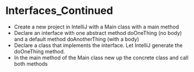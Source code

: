# Interfaces_Continued

- Create a new project in IntelliJ with a Main class with a main method
- Declare an interface with one abstract method doOneThing (no body) and a default method doAnotherThing (with a body)
- Declare a class that implements the interface. Let IntelliJ generate the doOneThing method.
- In the main method of the Main class new up the concrete class and call both methods